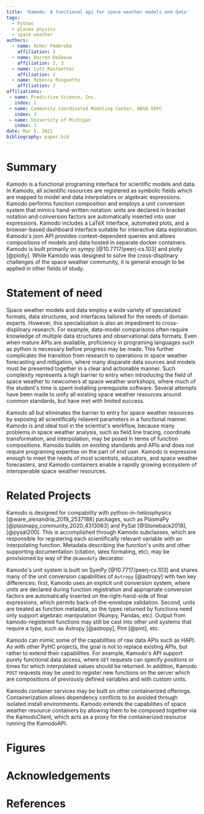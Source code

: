 ```yaml
---
title: 'Kamodo: A functional api for space weather models and data'
tags:
  - Python
  - plasma physics
  - space weather
authors:
  - name: Asher Pembroke
    affiliation: 1
  - name: Darren DeZeeuw
    affiliation: 2, 3
  - name: Lutz Rastaetter
    affiliation: 2
  - name: Rebecca Ringuette
    affiliation: 2
affiliations:
 - name: Predictive Science, Inc.
   index: 1
 - name: Community Coordinated Modeling Center, NASA GSFC
   index: 2
 - name: University of Michigan
   index: 3
date: Mar 5, 2021
bibliography: paper.bib
---
```


# Summary

Kamodo is a functional programing interface for scientific models and data. In Kamodo, all scientific resources are registered as symbolic fields which are mapped to model and data interpolators or algebraic expressions. Kamodo performs function composition and employs a unit conversion system that mimics hand-written notation: units are declared in bracket notation and conversion factors are automatically inserted into user expressions. Kamodo includes a LaTeX interface, automated plots, and a browser-based dashboard interface suitable for interactive data exploration. Kamodo's json API provides context-dependent queries and allows compositions of models and data hosted in separate docker containers. Kamodo is built primarily on sympy [@10.7717/peerj-cs.103] and plotly [@plotly]. While Kamodo was designed to solve the cross-displinary challenges of the space weather community, it is general enough to be applied in other fields of study.

# Statement of need

Space weather models and data employ a wide variety of specialized formats, data structures, and interfaces tailored for the needs of domain experts. However, this specialization is also an impediment to cross-displinary research. For example, data-model comparisons often require knowledge of multiple data structures and observational data formats. Even when mature APIs are available, proficiency in programing languages such as python is necessary before progress may be made. This further complicates the transition from research to operations in space weather forecasting and mitigation, where many disparate data sources and models must be presented together in a clear and actionable manner. Such complexity represents a high barrier to entry when introducing the field of space weather to newcomers at space weather workshops, where much of the student's time is spent installing prerequisite software. Several attempts have been made to unify all existing space weather resources around common standards, but have met with limited success. 

Kamodo all but eliminates the barrier to entry for space weather resources by exposing all scientifically relavent parameters in a functional manner. Kamodo is and ideal tool in the scientist's workflow, because many problems in space weather analysis, such as field line tracing, coordinate transformation, and interpolation, may be posed in terms of function compositions. Kamodo builds on existing standards and APIs and does not require programing expertise on the part of end user. Kamodo is expressive enough to meet the needs of most scientists, educators, and space weather forecasters, and Kamodo containers enable a rapidly growing ecosystem of interoperable space weather resources. 


# Related Projects

Kamodo is designed for compability with python-in-heliosphysics [@ware_alexandria_2019_2537188] packages, such as PlasmaPy [@plasmapy_community_2020_4313063] and PySat [@Stoneback2018], [@pysat200]. This is accomplished through Kamodo subclasses, which are responsible for registering each scientifically relevant variable with an interpolating function. Metadata describing the function's units and other supporting documentation (citation, latex formating, etc), may be provisioned by way of the `@kamodofy` decorator.

Kamodo's unit system is built on SymPy [@10.7717/peerj-cs.103] and shares many of the unit conversion capabilities of `Astropy` [@astropy] with two key differences: first, Kamodo uses an explicit unit conversion system, where units are declared during function registration and appropriate conversion factors are automatically inserted on the right-hand-side of final expressions, which permits back-of-the-envelope validation. Second, units are treated as function metadata, so the types returned by functions need only support algebraic manipulation (Numpy, Pandas, etc). Output from kamodo-registered functions may still be cast into other unit systems that require a type, such as Astropy [@astropy], Pint [@pint], etc.

Kamodo can mimic some of the capabilities of raw data APIs such as HAPI. As with other PyHC projects, the goal is not to replace existing APIs, but rather to extend their capabilities. For example, Kamodo's API support purely functional data access, where `GET` requests can specify positions or times for which interpolated values should be returned. In addition, Kamodo `POST` requests may be used to register new functions on the server which are compositions of previously defined variables and with custom units.

Kamodo container services may be built on other containerized offerings. Containerization allows dependency conflicts to be avoided through isolated install environments. Kamodo extends the capabilities of space weather resource containers by allowing them to be composed together via the KamodoClient, which acts as a proxy for the containerized resource running the KamodoAPI. 



# Figures


# Acknowledgements



# References